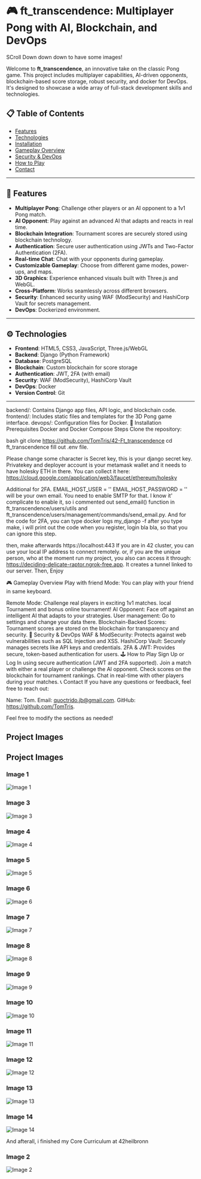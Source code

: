 # 🎮 **ft_transcendence**: Multiplayer Pong with AI, Blockchain, and DevOps

SCroll Down down down to have some images!

Welcome to **ft_transcendence**, an innovative take on the classic Pong game. This project includes multiplayer capabilities, AI-driven opponents, blockchain-based score storage, robust security, and docker for DevOps. It's designed to showcase a wide array of full-stack development skills and technologies.

## 📋 **Table of Contents**

- [Features](#features)
- [Technologies](#technologies)
- [Installation](#installation)
- [Gameplay Overview](#gameplay-overview)
- [Security & DevOps](#security--devops)
- [How to Play](#how-to-play)
- [Contact](#contact)

---

## 🌟 **Features**

- **Multiplayer Pong**: Challenge other players or an AI opponent to a 1v1 Pong match.
- **AI Opponent**: Play against an advanced AI that adapts and reacts in real time.
- **Blockchain Integration**: Tournament scores are securely stored using blockchain technology.
- **Authentication**: Secure user authentication using JWTs and Two-Factor Authentication (2FA).
- **Real-time Chat**: Chat with your opponents during gameplay.
- **Customizable Gameplay**: Choose from different game modes, power-ups, and maps.
- **3D Graphics**: Experience enhanced visuals built with Three.js and WebGL.
- **Cross-Platform**: Works seamlessly across different browsers.
- **Security**: Enhanced security using WAF (ModSecurity) and HashiCorp Vault for secrets management.
- **DevOps**: Dockerized environment.

---

## ⚙️ **Technologies**

- **Frontend**: HTML5, CSS3, JavaScript, Three.js/WebGL
- **Backend**: Django (Python Framework)
- **Database**: PostgreSQL
- **Blockchain**: Custom blockchain for score storage
- **Authentication**: JWT, 2FA (with email)
- **Security**: WAF (ModSecurity), HashiCorp Vault
- **DevOps**: Docker
- **Version Control**: Git
---


backend/: Contains Django app files, API logic, and blockchain code.
frontend/: Includes static files and templates for the 3D Pong game interface.
devops/: Configuration files for Docker.
🚀 Installation
Prerequisites
Docker and Docker Compose
Steps
Clone the repository:

bash
git clone https://github.com/TomTris/42-Ft_transcendence
cd ft_transcendence
fill out .env file.

Please change some character is Secret key, this is your django secret key.
Privatekey and deployer account is your metamask wallet and it needs to have holesky ETH in there.
You can collect it here: https://cloud.google.com/application/web3/faucet/ethereum/holesky

Additional for 2FA.
EMAIL_HOST_USER = ''
EMAIL_HOST_PASSWORD = ''
will be your own email. You need to enable SMTP for that.
I know it' complicate to enable it, so i commented out send_email() function  in ft_transcendence/users/utils and ft_transcendence/users/management/commands/send_email.py.
And for the code for 2FA, you can type docker logs my_django -f after you type make, i will print out the code when you register, login bla bla, so that you can ignore this step.

then, make
afterwards
https://localhost:443
If you are in 42 cluster, you can use your local IP address to connect remotely.
or, if you are the unique person, who at the moment run my project, you also can access it through: https://deciding-delicate-raptor.ngrok-free.app. It creates a tunnel linked to our server.
Then, Enjoy

🎮 Gameplay Overview
Play with friend Mode: You can play with your friend in same keyboard.

Remote Mode: Challenge real players in exciting 1v1 matches.
local Tournament and bonus online tournament!
AI Opponent: Face off against an intelligent AI that adapts to your strategies.
User management: Go to settings and change your data there.
Blockchain-Backed Scores: Tournament scores are stored on the blockchain for transparency and security.
🔐 Security & DevOps
WAF & ModSecurity: Protects against web vulnerabilities such as SQL Injection and XSS.
HashiCorp Vault: Securely manages secrets like API keys and credentials.
2FA & JWT: Provides secure, token-based authentication for users.
🕹️ How to Play
Sign Up or Log In using secure authentication (JWT and 2FA supported).
Join a match with either a real player or challenge the AI opponent.
Check scores on the blockchain for tournament rankings.
Chat in real-time with other players during your matches.
📞 Contact
If you have any questions or feedback, feel free to reach out:

Name: Tom.
Email: quoctrido.jb@gmail.com.
GitHub: https://github.com/TomTris.

Feel free to modify the sections as needed!

## Project Images
## Project Images

### Image 1
![Image 1](https://drive.google.com/uc?export=view&id=10GuKIm1XRqjMBcIf5REIF0ZWugwdJXuF)

### Image 3
![Image 3](https://drive.google.com/uc?export=view&id=1VYc0ZnA2Voz92lBalhOidGVObYmafJTY)

### Image 4
![Image 4](https://drive.google.com/uc?export=view&id=1pmLdsAmaN9QYEzHEfA_xWzMSIKk9_1Mb)

### Image 5
![Image 5](https://drive.google.com/uc?export=view&id=1rbcakLg7QR0m02XxROozrQJk1eK5IeWF)

### Image 6
![Image 6](https://drive.google.com/uc?export=view&id=1Z2ktDRcVfVj4vYuzBlmb4zWiT9LJOVVj)

### Image 7
![Image 7](https://drive.google.com/uc?export=view&id=18ioC2gEws_GgnruxiU2K3f4MQxjisMGU)

### Image 8
![Image 8](https://drive.google.com/uc?export=view&id=1G3912H-SDM6mpYvlzTSTAcOcbcvAL2nc)

### Image 9
![Image 9](https://drive.google.com/uc?export=view&id=1bZRn8L8OzEbx9HhWI6FySCITsASpz-tw)

### Image 10
![Image 10](https://drive.google.com/uc?export=view&id=1Jh34KmlNrlHqsgW_2j4xbSe1Pr3YoOY8)

### Image 11
![Image 11](https://drive.google.com/uc?export=view&id=176oNDPcQS5W5lVotIo7-Rx6-jlJkLGip)

### Image 12
![Image 12](https://drive.google.com/uc?export=view&id=1gKL1dAcScIX4SZWHHVkakjRKHtoOUmun)

### Image 13
![Image 13](https://drive.google.com/uc?export=view&id=1GMyjPRbqILW1BFjhTvNdb8CA1YdBajf9)

### Image 14
![Image 14](https://drive.google.com/uc?export=view&id=1yJrFxfHYOkihEzYtPscFTaD1G-2SCQ9g)

And afterall, i finished my Core Curriculum at 42heilbronn
### Image 2
![Image 2](https://drive.google.com/uc?export=view&id=1of8VNZia3aFbZla-dS8lLFG4QoYV6YgF)
